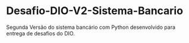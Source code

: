# Desafio-DIO-V2-Sistema-Bancario
Segunda Versão do sistema bancário com Python desenvolvido para entrega de desafios do DIO.
